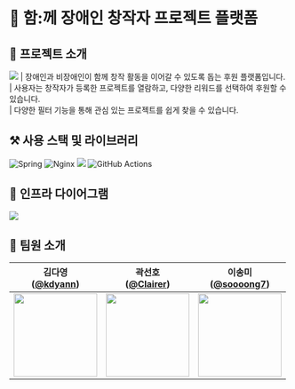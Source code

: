 # 🎨 함:께 장애인 창작자 프로젝트 플랫폼

## 📢 프로젝트 소개
<img src="https://github.com/user-attachments/assets/6558ce0c-c81d-4849-90f9-a8023a235c81"/>  
| 장애인과 비장애인이 함께 창작 활동을 이어갈 수 있도록 돕는 후원 플랫폼입니다. <br> 
| 사용자는 창작자가 등록한 프로젝트를 열람하고, 다양한 리워드를 선택하여 후원할 수 있습니다. <br> 
| 다양한 필터 기능을 통해 관심 있는 프로젝트를 쉽게 찾을 수 있습니다.
<br>

## ⚒️ 사용 스택 및 라이브러리
![Spring](https://img.shields.io/badge/spring-%236DB33F.svg?style=for-the-badge&logo=spring&logoColor=white)
![Nginx](https://img.shields.io/badge/nginx-%23009639.svg?style=for-the-badge&logo=nginx&logoColor=white)
<img src="https://img.shields.io/badge/Amazon%20EC2-FF9900?style=for-the-badge&logo=Amazon%20EC2&logoColor=white">
![GitHub Actions](https://img.shields.io/badge/github%20actions-%232671E5.svg?style=for-the-badge&logo=githubactions&logoColor=white)
<br> 

## 🔧 인프라 다이어그램
<img src="https://github.com/user-attachments/assets/c4be8ad0-6267-4b79-a380-277f7ee6ee18"/>    
<br> 


## 👥 팀원 소개

| <center>김다영<br/>([@kdyann](https://github.com/kdyann))</center> | <center>곽선호<br/>([@Clairer](https://github.com/Claire))</center> | <center>이송미<br/>([@soooong7](https://github.com/soooong7))</center> | 
| :---------------------------------------------------------: | :------------------------------------------------------------: | :------------------------------------------------------------: |
| <center><img src="https://avatars.githubusercontent.com/u/143780983?v=4" width="150px"/></center> | <center><img src="https://avatars.githubusercontent.com/u/113418806?v=4" width="150px"/></center> | <center><img src="https://avatars.githubusercontent.com/u/145523888?v=4" width="150px"/></center> |

